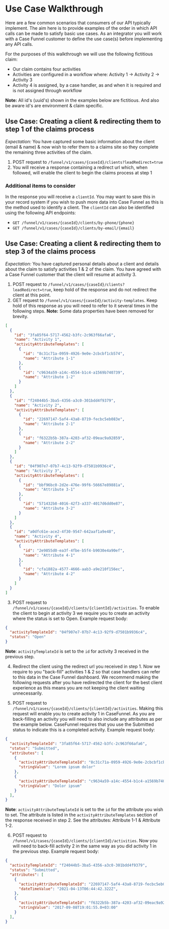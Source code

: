 # Use Case Walkthrough

Here are a few common scenarios that consumers of our API typically implement. The aim here is to provide examples of the order in which API calls can be made to satisfy basic use cases. As an integrator you will work with a Case Funnel customer to define the use case(s) before implementing any API calls.

For the purposes of this walkthrough we will use the following fictitious claim:

* Our claim contains four activities
* Activities are configured in a workflow where: Activity 1 -> Activity 2 -> Activity 3
* Activity 4 is assigned, by a case handler, as and when it is required and is not assigned through workflow

**Note:** All id's (uuid's) shown in the examples below are fictitious. And also be aware id's are environment & claim specific.

## Use Case: Creating a client & redirecting them to step 1 of the claims process

*Expectation:* You have captured some basic information about the client (email & name) & now wish to refer them to a claims site so they complete the remaining three activities of the claim.

1. POST request to `/funnel/v1/cases/{caseId}/clients?leadRedirect=true`
2. You will receive a response containing a redirect url which, when followed, will enable the client to begin the claims process at step 1

### Additional items to consider

In the response you will receive a `clientId`. You may want to save this in your record system if you wish to push more data into Case Funnel as this is the method used to identify a client. The `clientId` can also be identified using the following API endpoints:

* `GET /funnel/v1/cases/{caseId}/clients/by-phone/{phone}`
* `GET /funnel/v1/cases/{caseId}/clients/by-email/{email}`

## Use Case: Creating a client & redirecting them to step 3 of the claims process

*Expectation:* You have captured personal details about a client and details about the claim to satisfy activities 1 & 2 of the claim. You have agreed with a Case Funnel customer that the client will resume at activity 3.

1. POST request to `/funnel/v1/cases/{caseId}/clients?leadRedirect=true`, keep hold of the response and do not redirect the client at this point.
2. GET request to `/funnel/v1/cases/{caseId}/activity-templates`. Keep hold of this response as you will need to refer to it several times in the following steps. **Note:** Some data properties have been removed for brevity.

```json
[
  {
    "id": "3fa85f64-5717-4562-b3fc-2c963f66afa6",
    "name": "Activity 1",
    "activityAttributeTemplates": [
      {
        "id": "8c31c71a-0959-4926-9e0e-2cbcbf1cb574",
        "name": "Attribute 1-1"
      },
      {
        "id": "c9634a59-a14c-4554-b1c4-a1569b740739",
        "name": "Attribute 1-2"
      }
    ]
  },  
  {
    "id": "f24044b5-3ba5-4356-a3c0-301bdd4f9379",
    "name": "Activity 2",
    "activityAttributeTemplates": [
      {
        "id": "22697147-5af4-43a8-8719-fecbc5eb083e",
        "name": "Attribute 2-1"
      },
      {
        "id": "f6322b5b-387a-4203-af32-09eac9a92859",
        "name": "Attribute 2-2"
      }
    ]
  },  
  {
    "id": "04f907e7-07b7-4c13-92f9-d7501b9936c4",
    "name": "Activity 3",
    "activityAttributeTemplates": [
      {
        "id": "bbf96bc0-2d2e-476e-99f6-56667e89881a",
        "name": "Attribute 3-1"
      },
      {
        "id": "571432b8-4016-42f3-a337-4017d6dd0e87",
        "name": "Attribute 3-2"
      }
    ]
  },  
  {
    "id": "a0dfc61e-ace2-4f30-9547-642aaf1a9e48",
    "name": "Activity 4",
    "activityAttributeTemplates": [
      {
        "id": "2e9855d0-ea3f-4fbe-b5f4-b9030e4a90ef",
        "name": "Attribute 4-1"
      },
      {
        "id": "cfa1882a-4577-4666-aab3-a9e210f156ec",
        "name": "Attribute 4-2"
      }
    ]
  }
]
```

3. POST request to `/funnel/v1/cases/{caseId}/clients/{clientId}/activities`. To enable the client to begin at activity 3 we require you to create an activity where the status is set to Open. Example request body:

```json
{
  "activityTemplateId": "04f907e7-07b7-4c13-92f9-d7501b9936c4",
  "status": "Open"
}
```

**Note**:  `activityTemplateId` is set to the `id` for activity 3 received in the previous step.

4. Redirect the client using the redirect url you received in step 1. Now we require to you "back-fill" activities 1 & 2 so that case handlers can refer to this data in the Case Funnel dashboard. We recommend making the following requests after you have redirected the client for the best client experience as this means you are not keeping the client waiting unnecessarily.

5. POST request to `/funnel/v1/cases/{caseId}/clients/{clientId}/activities`. Making this request will enable you to create activity 1 in CaseFunnel. As you are back-filling an activity you will need to also include any attributes as per the example below. CaseFunnel requires that you use the Submitted status to indicate this is a completed activity. Example request body:

```json
{
  "activityTemplateId": "3fa85f64-5717-4562-b3fc-2c963f66afa6",
  "status": "Submitted",
  "attributes": [
    {
      "activityAttributeTemplateId": "8c31c71a-0959-4926-9e0e-2cbcbf1cb574",
      "stringValue": "Lorem ipsum dolor"
    },
    {
      "activityAttributeTemplateId": "c9634a59-a14c-4554-b1c4-a1569b740739",
      "stringValue": "Dolor ipsum"
    }
  ],
}
```

**Note**: `activityAttributeTemplateId` is set to the `id` for the attribute you wish to set. The attribute is listed in the `activityAttributeTemplates` section of the response received in step 2. See the attributes: Attribute 1-1 & Attribute 1-2.

6. POST request to `/funnel/v1/cases/{caseId}/clients/{clientId}/activities`. Now you will need to back-fill activity 2 in the same way as you did activity 1 in the previous step. Example request body:

```json
{
  "activityTemplateId": "f24044b5-3ba5-4356-a3c0-301bdd4f9379",
  "status": "Submitted",
  "attributes": [
    {
      "activityAttributeTemplateId": "22697147-5af4-43a8-8719-fecbc5eb083e",
      "dateTimeValue": "2021-04-13T06:44:42.322Z",
    },
    {
      "activityAttributeTemplateId": "f6322b5b-387a-4203-af32-09eac9a92859",
      "stringValue": "2017-09-08T19:01:55.0+03:00"
    }
  ],
}
```